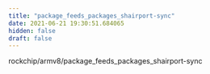 ```yaml
---
title: "package_feeds_packages_shairport-sync"
date: 2021-06-21 19:30:51.684065
hidden: false
draft: false
---
```


rockchip/armv8/package_feeds_packages_shairport-sync

